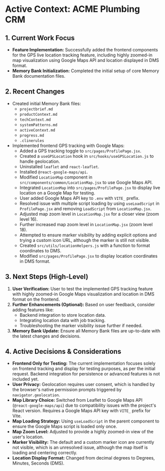 # Active Context: ACME Plumbing CRM

## 1. Current Work Focus

*   **Feature Implementation:** Successfully added the frontend components for the GPS live location tracking feature, including highly zoomed-in map visualization using Google Maps API and location displayed in DMS format.
*   **Memory Bank Initialization:** Completed the initial setup of core Memory Bank documentation files.

## 2. Recent Changes

*   Created initial Memory Bank files:
    *   `projectbrief.md`
    *   `productContext.md`
    *   `techContext.md`
    *   `systemPatterns.md`
    *   `activeContext.md`
    *   `progress.md`
    *   `.clinerules`
*   Implemented frontend GPS tracking with Google Maps:
    *   Added a GPS tracking toggle to `src/pages/ProfilePage.jsx`.
    *   Created a `useGPSLocation` hook in `src/hooks/useGPSLocation.js` to handle geolocation.
    *   Uninstalled `leaflet` and `react-leaflet`.
    *   Installed `@react-google-maps/api`.
    *   Modified `LocationMap` component in `src/components/common/LocationMap.jsx` to use Google Maps API.
    *   Integrated `LocationMap` into `src/pages/ProfilePage.jsx` to display live location on a Google Map for testing.
    *   User added Google Maps API key to `.env` with `VITE_` prefix.
    *   Resolved issue with multiple script loading by using `useLoadScript` in `ProfilePage.jsx` and removing `LoadScript` from `LocationMap.jsx`.
    *   Adjusted map zoom level in `LocationMap.jsx` for a closer view (zoom level 16).
    *   Further increased map zoom level in `LocationMap.jsx` (zoom level 18).
    *   Attempted to ensure marker visibility by adding explicit options and trying a custom icon URL, although the marker is still not visible.
    *   Created `src/utils/locationHelpers.js` with a function to format coordinates to DMS.
    *   Modified `src/pages/ProfilePage.jsx` to display location coordinates in DMS format.

## 3. Next Steps (High-Level)

1.  **User Verification:** User to test the implemented GPS tracking feature with highly zoomed-in Google Maps visualization and location in DMS format on the frontend.
2.  **Further Enhancements (Optional):** Based on user feedback, consider adding features like:
    *   Backend integration to store location data.
    *   Integrating location data with job tracking.
    *   Troubleshooting the marker visibility issue further if needed.
3.  **Memory Bank Update:** Ensure all Memory Bank files are up-to-date with the latest changes and decisions.

## 4. Active Decisions & Considerations

*   **Frontend Only for Testing:** The current implementation focuses solely on frontend tracking and display for testing purposes, as per the initial request. Backend integration for persistence or advanced features is not included yet.
*   **User Privacy:** Geolocation requires user consent, which is handled by the browser's native permission prompts triggered by `navigator.geolocation`.
*   **Map Library Choice:** Switched from Leaflet to Google Maps API (`@react-google-maps/api`) due to compatibility issues with the project's React version. Requires a Google Maps API key with `VITE_` prefix for Vite.
*   **Map Loading Strategy:** Using `useLoadScript` in the parent component to ensure the Google Maps script is loaded only once.
*   **Map Zoom Level:** Adjusted to provide a highly zoomed-in view of the user's location.
*   **Marker Visibility:** The default and a custom marker icon are currently not visible, which is an unresolved issue, although the map itself is loading and centering correctly.
*   **Location Display Format:** Changed from decimal degrees to Degrees, Minutes, Seconds (DMS).
